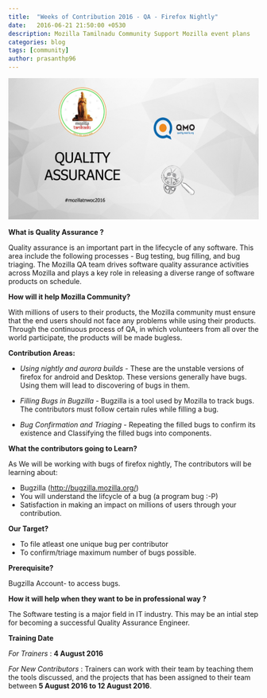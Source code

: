 ```yaml
---
title:  "Weeks of Contribution 2016 - QA - Firefox Nightly"
date:   2016-06-21 21:50:00 +0530
description: Mozilla Tamilnadu Community Support Mozilla event plans
categories: blog
tags: [community]
author: prasanthp96
---
```


<img height="20%" width="100%" src="/assets/MozillTN_WOC_QA.jpg">

**What is Quality Assurance ?**

Quality assurance is an important part in the lifecycle of any software. This area include the following processes - Bug testing, bug filling, and  bug triaging. The Mozilla QA team drives software quality assurance activities across Mozilla and plays a key role in releasing a diverse range of software products on schedule.


**How will it help Mozilla Community?**

With millions of users to their products, the Mozilla community must ensure that the end users should not face any problems while using their products. Through the continuous process of QA, in which volunteers from all over the world participate, the products will be made bugless.

**Contribution Areas:**

- *Using nightly and aurora builds* - These are the unstable versions of firefox for android and Desktop. These versions generally have bugs. Using them will lead to discovering of bugs in them.

- *Filling Bugs in Bugzilla* - Bugzilla is a tool used by Mozilla to track bugs. The contributors must follow certain rules while filling a bug.

- *Bug Confirmation and Triaging* - Repeating the filled bugs to confirm its existence and Classifying the filled bugs into components. 


**What the contributors going to Learn?**

As We will be working with bugs of firefox nightly, The contributors will be learning about:

- Bugzilla (http://bugzilla.mozilla.org/)
- You will understand the lifcycle of a bug (a program bug :-P)
- Satisfaction in making an impact on millions of users through your contribution.


**Our Target?**

- To file atleast one unique bug per contributor
- To confirm/triage maximum number of bugs possible.


**Prerequisite?**

Bugzilla Account- to access bugs.

**How it will help when they want to be in professional way ?**

The Software testing is a major field in IT industry. This may be an intial step for becoming a successful Quality Assurance Engineer.

**Training Date**

*For Trainers* : **4 August 2016**

*For New Contributors* : Trainers can work with their team by teaching them the tools discussed, and the projects that has been assigned to their team between **5 August 2016 to 12 August 2016**.
